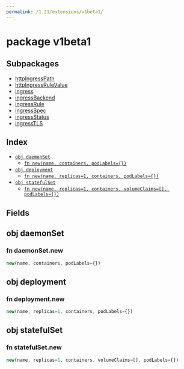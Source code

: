 ```yaml
---
permalink: /1.21/extensions/v1beta1/
---
```


# package v1beta1



## Subpackages

* [httpIngressPath](extensions-v1beta1-httpIngressPath.md)
* [httpIngressRuleValue](extensions-v1beta1-httpIngressRuleValue.md)
* [ingress](extensions-v1beta1-ingress.md)
* [ingressBackend](extensions-v1beta1-ingressBackend.md)
* [ingressRule](extensions-v1beta1-ingressRule.md)
* [ingressSpec](extensions-v1beta1-ingressSpec.md)
* [ingressStatus](extensions-v1beta1-ingressStatus.md)
* [ingressTLS](extensions-v1beta1-ingressTLS.md)

## Index

* [`obj daemonSet`](#obj-daemonset)
  * [`fn new(name, containers, podLabels={})`](#fn-daemonsetnew)
* [`obj deployment`](#obj-deployment)
  * [`fn new(name, replicas=1, containers, podLabels={})`](#fn-deploymentnew)
* [`obj statefulSet`](#obj-statefulset)
  * [`fn new(name, replicas=1, containers, volumeClaims=[], podLabels={})`](#fn-statefulsetnew)

## Fields

## obj daemonSet



### fn daemonSet.new

```ts
new(name, containers, podLabels={})
```



## obj deployment



### fn deployment.new

```ts
new(name, replicas=1, containers, podLabels={})
```



## obj statefulSet



### fn statefulSet.new

```ts
new(name, replicas=1, containers, volumeClaims=[], podLabels={})
```


